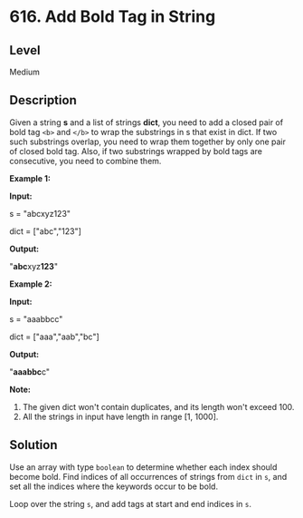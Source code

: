 # 616. Add Bold Tag in String
## Level
Medium

## Description
Given a string **s** and a list of strings **dict**, you need to add a closed pair of bold tag `<b>` and `</b>` to wrap the substrings in s that exist in dict. If two such substrings overlap, you need to wrap them together by only one pair of closed bold tag. Also, if two substrings wrapped by bold tags are consecutive, you need to combine them.

**Example 1:**

**Input:**

s = "abcxyz123"

dict = ["abc","123"]

**Output:**

"<b>abc</b>xyz<b>123</b>"

**Example 2:**

**Input:**

s = "aaabbcc"

dict = ["aaa","aab","bc"]

**Output:**

"<b>aaabbc</b>c"

**Note:**
1. The given dict won't contain duplicates, and its length won't exceed 100.
2. All the strings in input have length in range [1, 1000].

## Solution
Use an array with type `boolean` to determine whether each index should become bold. Find indices of all occurrences of strings from `dict` in `s`, and set all the indices where the keywords occur to be bold.

Loop over the string `s`, and add tags at start and end indices in `s`.
